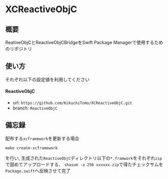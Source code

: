# XCReactiveObjC
## 概要
ReativeObjCとReactiveObjCBridgeをSwift Package Managerで使用するためのリポジトリ

## 使い方
それぞれ以下の設定値を利用してください

#### ReactiveObjC
- url: `https://github.com/KikuchiTomo/XCReactiveObjC.git`
- branch: `ReactiveObjC`

## 備忘録
配布する`xcframework`を更新する場合
```
make create-xcframework
```
を行い, 生成された`ReactiveObjC`ディレクトリ以下の`*.framwork`をそれぞれ`zip`で固めてアップロードする．
`shasum -a 256 xxxxxx.zip`で得たチェックサムを`Package.swift`へ反映させて完了
